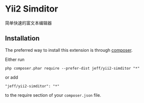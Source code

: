 Yii2 Simditor
=============
简单快速的富文本编辑器

Installation
------------

The preferred way to install this extension is through [composer](http://getcomposer.org/download/).

Either run

```
php composer.phar require --prefer-dist jeff/yii2-simditor "*"
```

or add

```
"jeff/yii2-simditor": "*"
```

to the require section of your `composer.json` file.
